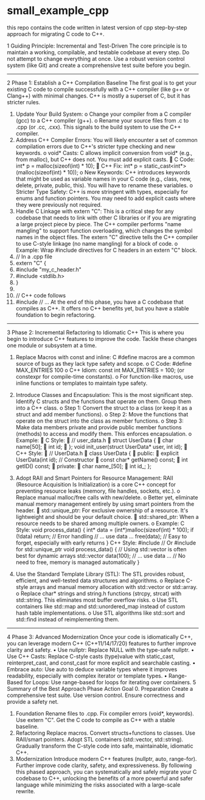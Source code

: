 # small_example_cpp
this repo contains the code written in latest version of cpp
step-by-step approach for migrating C code to C++.

1	Guiding Principle: Incremental and Test-Driven
The core principle is to maintain a working, compilable, and testable codebase at every step. Do not attempt to change everything at once. Use a robust version control system (like Git) and create a comprehensive test suite before you begin.

________________________________________
2	Phase 1: Establish a C++ Compilation Baseline
The first goal is to get your existing C code to compile successfully with a C++ compiler (like g++ or Clang++) with minimal changes. C++ is mostly a superset of C, but it has stricter rules.
1.	Update Your Build System:
o	Change your compiler from a C compiler (gcc) to a C++ compiler (g++).
o	Rename your source files from .c to .cpp (or .cc, .cxx). This signals to the build system to use the C++ compiler.
2.	Address C++ Compiler Errors: You will likely encounter a set of common compilation errors due to C++'s stricter type checking and new keywords.
o	void* Casts: C allows implicit conversion from void* (e.g., from malloc), but C++ does not. You must add explicit casts.
	C Code: int* p = malloc(sizeof(int) * 10);
	C++ Fix: int* p = static_cast<int*>(malloc(sizeof(int) * 10));
o	New Keywords: C++ introduces keywords that might be used as variable names in your C code (e.g., class, new, delete, private, public, this). You will have to rename these variables.
o	Stricter Type Safety: C++ is more stringent with types, especially for enums and function pointers. You may need to add explicit casts where they were previously not required.
3.	Handle C Linkage with extern "C": This is a critical step for any codebase that needs to link with other C libraries or if you are migrating a large project piece by piece. The C++ compiler performs "name mangling" to support function overloading, which changes the symbol names in the object files. The extern "C" directive tells the C++ compiler to use C-style linkage (no name mangling) for a block of code.
o	Example: Wrap #include directives for C headers in an extern "C" block.
4.	// In a .cpp file
5.	extern "C" {
6.	  #include "my_c_header.h"
7.	  #include <stdlib.h>
8.	}
9.	
10.	// C++ code follows
11.	#include <iostream>
// ...
At the end of this phase, you have a C codebase that compiles as C++. It offers no C++ benefits yet, but you have a stable foundation to begin refactoring.
________________________________________
3	Phase 2: Incremental Refactoring to Idiomatic C++
This is where you begin to introduce C++ features to improve the code. Tackle these changes one module or subsystem at a time.
1.	Replace Macros with const and inline: C #define macros are a common source of bugs as they lack type safety and scope.
o	C Code: #define MAX_ENTRIES 100
o	C++ Idiom: const int MAX_ENTRIES = 100; (or constexpr for compile-time constants).
o	For function-like macros, use inline functions or templates to maintain type safety.
2.	Introduce Classes and Encapsulation: This is the most significant step. Identify C structs and the functions that operate on them. Group them into a C++ class.
o	Step 1: Convert the struct to a class (or keep it as a struct and add member functions).
o	Step 2: Move the functions that operate on the struct into the class as member functions.
o	Step 3: Make data members private and provide public member functions (methods) to access and modify them. This enforces encapsulation.
o	Example:
	C Style:
	// user_data.h
	struct UserData {
	  char name[50];
	  int id;
	};
void init_user(struct UserData* user, int id);
	C++ Style:
	// UserData.h
	class UserData {
	public:
	  explicit UserData(int id); // Constructor
	  const char* getName() const;
	  int getID() const;
	private:
	  char name_[50];
	  int id_;
};
3.	Adopt RAII and Smart Pointers for Resource Management: RAII (Resource Acquisition Is Initialization) is a core C++ concept for preventing resource leaks (memory, file handles, sockets, etc.).
o	Replace manual malloc/free calls with new/delete.
o	Better yet, eliminate manual memory management entirely by using smart pointers from the <memory> header.
	std::unique_ptr: For exclusive ownership of a resource. It's lightweight and should be your default choice.
	std::shared_ptr: When a resource needs to be shared among multiple owners.
o	Example:
   	C Style:
   	void process_data() {
   	  int* data = (int*)malloc(sizeof(int) * 100);
   	  if (!data) return; // Error handling
   	  // ... use data ...
   	  free(data); // Easy to forget, especially with early returns
}
   	C++ Style:
   	#include <vector> // Or #include <memory> for std::unique_ptr
   	void process_data() {
   	  // Using std::vector is often best for dynamic arrays
   	  std::vector<int> data(100);
   	  // ... use data ...
   	  // No need to free, memory is managed automatically
}

4.	Use the Standard Template Library (STL): The STL provides robust, efficient, and well-tested data structures and algorithms.
o	Replace C-style arrays and manual memory allocation with std::vector or std::array.
o	Replace char* strings and string.h functions (strcpy, strcat) with std::string. This eliminates most buffer overflow risks.
o	Use STL containers like std::map and std::unordered_map instead of custom hash table implementations.
o	Use STL algorithms like std::sort and std::find instead of reimplementing them.

---

4	Phase 3: Advanced Modernization
Once your code is idiomatically C++, you can leverage modern C++ (C++11/14/17/20) features to further improve clarity and safety.
•	Use nullptr: Replace NULL with the type-safe nullptr.
•	Use C++ Casts: Replace C-style casts (type)value with static_cast, reinterpret_cast, and const_cast for more explicit and searchable casting.
•	Embrace auto: Use auto to deduce variable types where it improves readability, especially with complex iterator or template types.
•	Range-Based for Loops: Use range-based for loops for iterating over containers.
5	Summary of the Best Approach
Phase	Action	Goal
0. Preparation	Create a comprehensive test suite. Use version control.	Ensure correctness and provide a safety net.
1. Foundation	Rename files to .cpp. Fix compiler errors (void*, keywords). Use extern "C".	Get the C code to compile as C++ with a stable baseline.
2. Refactoring	Replace macros. Convert structs+functions to classes. Use RAII/smart pointers. Adopt STL containers (std::vector, std::string).	Gradually transform the C-style code into safe, maintainable, idiomatic C++.
3. Modernization	Introduce modern C++ features (nullptr, auto, range-for).	Further improve code clarity, safety, and expressiveness.
By following this phased approach, you can systematically and safely migrate your C codebase to C++, unlocking the benefits of a more powerful and safer language while minimizing the risks associated with a large-scale rewrite.
